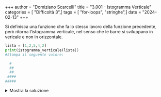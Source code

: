 +++
author = "Domiziano Scarcelli"
title = "3.001 - Istogramma Verticale"
categories = [ "Difficoltà 3",]
tags = [ "for-loops", "stringhe",]
date = "2024-02-13"
+++

Si definisca una funzione che fa lo stesso lavoro della funzione precedente, però ritorna l’istogramma verticale, nel senso che le barre si sviluppano in vericale e non in orizzontale.

```python
lista = [1,2,5,4,2]
print(istogramma_verticale(lista))
#Stampa il seguente valore:

  #  
  ## 
  ## 
 ####
#####
```

<details>
<summary>Mostra la soluzione</summary>

```python
def istogramma_verticale(lista):
    """Data una lista di interi, stampare la lista rappresentata da istogramma verticale."""
    max_elemento = max(lista)
    risultato = ""
    for step in range(max_elemento):
        altezza = max_elemento - step
        riga = ""
        for elemento in lista:
            if elemento >= altezza:
                riga += "#"
            else:
                riga += " "
        risultato += riga + "\n"
    return risultato
```

</details>

